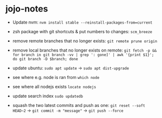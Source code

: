# jojo-notes

- Update nvm: `nvm install stable --reinstall-packages-from=current`

- zsh package with git shortcuts & put numbers to changes: `scm_breeze`

- remove remote branches that no longer exists: `git remote prune origin`

- remove local branches that no longer exists on remote: `git fetch -p && for branch in git branch -vv | grep ': gone]' | awk '{print $1}'; do git branch -D $branch; done`

- update ubuntu: `sudo apt update` -> `sudo apt dist-upgrade`

- see where e.g. node is ran from `which node`

- see where all nodejs exists `locate nodejs`

- update search index `sudo updatedb`

- squash the two latest commits and push as one: `git reset --soft HEAD~2` -> `git commit -m "message"` -> `git push --force` 
